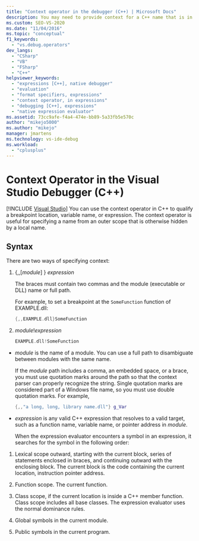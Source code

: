 ```yaml
---
title: "Context operator in the debugger (C++) | Microsoft Docs"
description: You may need to provide context for a C++ name that is in an outer scope and is hidden by a local name. Learn how to use the context operator to do this. 
ms.custom: SEO-VS-2020
ms.date: "11/04/2016"
ms.topic: "conceptual"
f1_keywords:
  - "vs.debug.operators"
dev_langs:
  - "CSharp"
  - "VB"
  - "FSharp"
  - "C++"
helpviewer_keywords:
  - "expressions [C++], native debugger"
  - "evaluation"
  - "format specifiers, expressions"
  - "context operator, in expressions"
  - "debugging [C++], expressions"
  - "native expression evaluator"
ms.assetid: 73cc9afe-f4a4-474e-bb89-5a33fb5e570c
author: "mikejo5000"
ms.author: "mikejo"
manager: jmartens
ms.technology: vs-ide-debug
ms.workload:
  - "cplusplus"
---
```

# Context Operator in the Visual Studio Debugger (C++)

 [!INCLUDE [Visual Studio](~/includes/applies-to-version/vs-windows-only.md)]
You can use the context operator in C++ to qualify a breakpoint location, variable name, or expression. The context operator is useful for specifying a name from an outer scope that is otherwise hidden by a local name.

## <a name="BKMK_Using_context_operators_to_specify_a_symbol"></a> Syntax
 There are two ways of specifying context:

1. {,,[*module*] } *expression*

     The braces must contain two commas and the module (executable or DLL) name or full path.

     For example, to set a breakpoint at the `SomeFunction` function of EXAMPLE.dll:

    ```C++
    {,,EXAMPLE.dll}SomeFunction
    ```

2. *module*!*expression*

    ```C++
    EXAMPLE.dll!SomeFunction
    ```

- *module* is the name of a module. You can use a full path to disambiguate between modules with the same name.

   If the *module* path includes a comma, an embedded space, or a brace, you must use quotation marks around the path so that the context parser can properly recognize the string. Single quotation marks are considered part of a Windows file name, so you must use double quotation marks. For example,

  ```C++
  {,,"a long, long, library name.dll"} g_Var
  ```

- *expression* is any valid C++ expression that resolves to a valid target, such as a function name, variable name, or pointer address in *module*.

  When the expression evaluator encounters a symbol in an expression, it searches for the symbol in the following order:

1. Lexical scope outward, starting with the current block, series of statements enclosed in braces, and continuing outward with the enclosing block. The current block is the code containing the current location, instruction pointer address.

2. Function scope. The current function.

3. Class scope, if the current location is inside a C++ member function. Class scope includes all base classes. The expression evaluator uses the normal dominance rules.

4. Global symbols in the current module.

5. Public symbols in the current program.